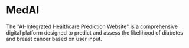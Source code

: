 # MedAI
The "AI-Integrated Healthcare Prediction Website" is a comprehensive digital platform designed to predict and assess the likelihood of diabetes and breast cancer based on user input. 
